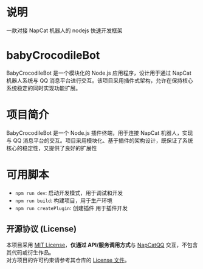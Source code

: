 # 说明

一款对接 NapCat 机器人的 nodejs 快速开发框架

# babyCrocodileBot

BabyCrocodileBot 是一个模块化的 Node.js 应用程序，设计用于通过 NapCat 机器人系统与 QQ 消息平台进行交互。该项目采用插件式架构，允许在保持核心系统稳定的同时实现功能扩展。

# 项目简介

BabyCrocodileBot 是一个 Node.js 插件终端，用于连接 NapCat 机器人，实现与 QQ 消息平台的交互。项目采用模块化、基于插件的架构设计，既保证了系统核心的稳定性，又提供了良好的扩展性

# 可用脚本

-   `npm run dev`: 启动开发模式，用于调试和开发
-   `npm run build`: 构建项目，用于生产环境
-   `npm run createPlugin`: 创建插件 用于插件开发

## 开源协议 (License)

本项目采用 [MIT License](LICENSE)，**仅通过 API/服务调用方式**与 [NapCatQQ](https://github.com/NapNeko/NapCatQQ) 交互，不包含其代码或衍生作品。  
对方项目的许可约束请参考其仓库的 [License 文件](https://github.com/NapNeko/NapCatQQ/blob/main/LICENSE)。
